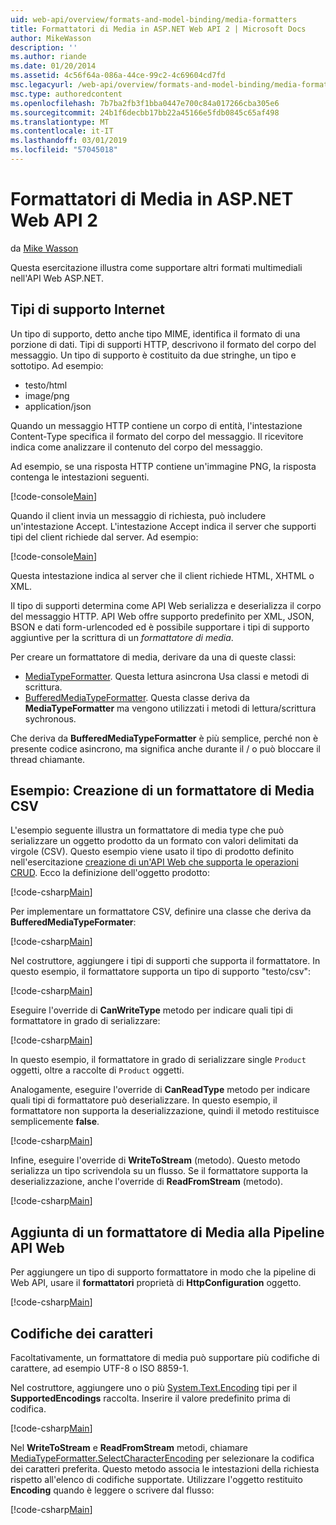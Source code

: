 ```yaml
---
uid: web-api/overview/formats-and-model-binding/media-formatters
title: Formattatori di Media in ASP.NET Web API 2 | Microsoft Docs
author: MikeWasson
description: ''
ms.author: riande
ms.date: 01/20/2014
ms.assetid: 4c56f64a-086a-44ce-99c2-4c69604cd7fd
msc.legacyurl: /web-api/overview/formats-and-model-binding/media-formatters
msc.type: authoredcontent
ms.openlocfilehash: 7b7ba2fb3f1bba0447e700c84a017266cba305e6
ms.sourcegitcommit: 24b1f6decbb17bb22a45166e5fdb0845c65af498
ms.translationtype: MT
ms.contentlocale: it-IT
ms.lasthandoff: 03/01/2019
ms.locfileid: "57045018"
---
```

<a name="media-formatters-in-aspnet-web-api-2"></a>Formattatori di Media in ASP.NET Web API 2
====================
da [Mike Wasson](https://github.com/MikeWasson)

Questa esercitazione illustra come supportare altri formati multimediali nell'API Web ASP.NET.

## <a name="internet-media-types"></a>Tipi di supporto Internet

Un tipo di supporto, detto anche tipo MIME, identifica il formato di una porzione di dati. Tipi di supporti HTTP, descrivono il formato del corpo del messaggio. Un tipo di supporto è costituito da due stringhe, un tipo e sottotipo. Ad esempio:

- testo/html
- image/png
- application/json

Quando un messaggio HTTP contiene un corpo di entità, l'intestazione Content-Type specifica il formato del corpo del messaggio. Il ricevitore indica come analizzare il contenuto del corpo del messaggio.

Ad esempio, se una risposta HTTP contiene un'immagine PNG, la risposta contenga le intestazioni seguenti.

[!code-console[Main](media-formatters/samples/sample1.cmd)]

Quando il client invia un messaggio di richiesta, può includere un'intestazione Accept. L'intestazione Accept indica il server che supporti tipi del client richiede dal server. Ad esempio:

[!code-console[Main](media-formatters/samples/sample2.cmd)]

Questa intestazione indica al server che il client richiede HTML, XHTML o XML.

Il tipo di supporti determina come API Web serializza e deserializza il corpo del messaggio HTTP. API Web offre supporto predefinito per XML, JSON, BSON e dati form-urlencoded ed è possibile supportare i tipi di supporto aggiuntive per la scrittura di un *formattatore di media*.

Per creare un formattatore di media, derivare da una di queste classi:

- [MediaTypeFormatter](https://msdn.microsoft.com/library/system.net.http.formatting.mediatypeformatter.aspx). Questa lettura asincrona Usa classi e metodi di scrittura.
- [BufferedMediaTypeFormatter](https://msdn.microsoft.com/library/system.net.http.formatting.bufferedmediatypeformatter.aspx). Questa classe deriva da **MediaTypeFormatter** ma vengono utilizzati i metodi di lettura/scrittura sychronous.

Che deriva da **BufferedMediaTypeFormatter** è più semplice, perché non è presente codice asincrono, ma significa anche durante il / o può bloccare il thread chiamante.

## <a name="example-creating-a-csv-media-formatter"></a>Esempio: Creazione di un formattatore di Media CSV

L'esempio seguente illustra un formattatore di media type che può serializzare un oggetto prodotto da un formato con valori delimitati da virgole (CSV). Questo esempio viene usato il tipo di prodotto definito nell'esercitazione [creazione di un'API Web che supporta le operazioni CRUD](../older-versions/creating-a-web-api-that-supports-crud-operations.md). Ecco la definizione dell'oggetto prodotto:

[!code-csharp[Main](media-formatters/samples/sample3.cs)]

Per implementare un formattatore CSV, definire una classe che deriva da **BufferedMediaTypeFormater**:

[!code-csharp[Main](media-formatters/samples/sample4.cs)]

Nel costruttore, aggiungere i tipi di supporti che supporta il formattatore. In questo esempio, il formattatore supporta un tipo di supporto &quot;testo/csv&quot;:

[!code-csharp[Main](media-formatters/samples/sample5.cs)]

Eseguire l'override di **CanWriteType** metodo per indicare quali tipi di formattatore in grado di serializzare:

[!code-csharp[Main](media-formatters/samples/sample6.cs)]

In questo esempio, il formattatore in grado di serializzare single `Product` oggetti, oltre a raccolte di `Product` oggetti.

Analogamente, eseguire l'override di **CanReadType** metodo per indicare quali tipi di formattatore può deserializzare. In questo esempio, il formattatore non supporta la deserializzazione, quindi il metodo restituisce semplicemente **false**.

[!code-csharp[Main](media-formatters/samples/sample7.cs)]

Infine, eseguire l'override di **WriteToStream** (metodo). Questo metodo serializza un tipo scrivendola su un flusso. Se il formattatore supporta la deserializzazione, anche l'override di **ReadFromStream** (metodo).

[!code-csharp[Main](media-formatters/samples/sample8.cs)]

## <a name="adding-a-media-formatter-to-the-web-api-pipeline"></a>Aggiunta di un formattatore di Media alla Pipeline API Web

Per aggiungere un tipo di supporto formattatore in modo che la pipeline di Web API, usare il **formattatori** proprietà di **HttpConfiguration** oggetto.

[!code-csharp[Main](media-formatters/samples/sample9.cs)]

## <a name="character-encodings"></a>Codifiche dei caratteri

Facoltativamente, un formattatore di media può supportare più codifiche di carattere, ad esempio UTF-8 o ISO 8859-1.

Nel costruttore, aggiungere uno o più [System.Text.Encoding](https://msdn.microsoft.com/library/system.text.encoding.aspx) tipi per il **SupportedEncodings** raccolta. Inserire il valore predefinito prima di codifica.

[!code-csharp[Main](media-formatters/samples/sample10.cs?highlight=6-7)]

Nel **WriteToStream** e **ReadFromStream** metodi, chiamare [MediaTypeFormatter.SelectCharacterEncoding](https://msdn.microsoft.com/library/hh969054.aspx) per selezionare la codifica dei caratteri preferita. Questo metodo associa le intestazioni della richiesta rispetto all'elenco di codifiche supportate. Utilizzare l'oggetto restituito **Encoding** quando è leggere o scrivere dal flusso:

[!code-csharp[Main](media-formatters/samples/sample11.cs?highlight=3,5)]
